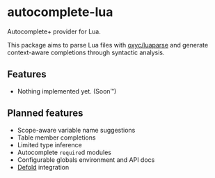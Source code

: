 # autocomplete-lua

Autocomplete+ provider for Lua.

This package aims to parse Lua files with [oxyc/luaparse](https://github.com/oxyc/luaparse) and generate context-aware completions through syntactic analysis.

## Features

* Nothing implemented yet. (Soon™)

## Planned features

* Scope-aware variable name suggestions
* Table member completions
* Limited type inference
* Autocomplete `require`d modules
* Configurable globals environment and API docs
* [Defold](http://defold.com) integration